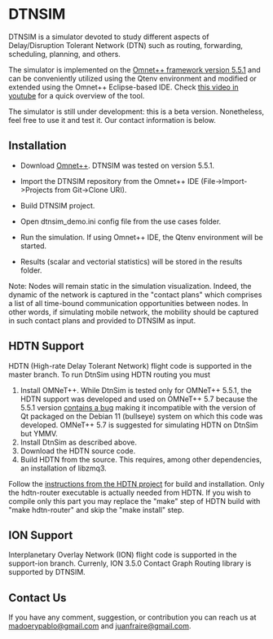 # DTNSIM #

DTNSIM is a simulator devoted to study different aspects of Delay/Disruption Tolerant Network (DTN) such as routing, forwarding, scheduling, planning, and others. 

The simulator is implemented on the [Omnet++ framework version 5.5.1](https://omnetpp.org/) and can be conveniently utilized using the Qtenv environment and modified or extended using the Omnet++ Eclipse-based IDE. Check [this video in youtube](https://youtu.be/_5HhfNULjtk) for a quick overview of the tool.

The simulator is still under development: this is a beta version. Nonetheless, feel free to use it and test it. Our contact information is below. 

## Installation ##

* Download [Omnet++](https://omnetpp.org/omnetpp). DTNSIM was tested on version 5.5.1.
* Import the DTNSIM repository from the Omnet++ IDE (File->Import->Projects from Git->Clone URI).
* Build DTNSIM project.

* Open dtnsim_demo.ini config file from the use cases folder.
* Run the simulation. If using Omnet++ IDE, the Qtenv environment will be started. 
* Results (scalar and vectorial statistics) will be stored in the results folder.

Note: Nodes will remain static in the simulation visualization. Indeed, the dynamic of the network is captured in the "contact plans" which comprises a list of all time-bound communication opportunities between nodes. In other words, if simulating mobile network, the mobility should be captured in such contact plans and provided to DTNSIM as input.

## HDTN Support ##

HDTN (High-rate Delay Tolerant Network) flight code is supported in the master branch. To run DtnSim using HDTN routing you must 
1. Install OMNeT++. While DtnSim is tested only for OMNeT++ 5.5.1, the HDTN support was developed and used on OMNeT++ 5.7 because the 5.5.1 version [contains a bug](https://github.com/omnetpp/omnetpp/issues/874) making it incompatible with the version of Qt packaged on the Debian 11 (bullseye) system on which this code was developed. OMNeT++ 5.7 is suggested for simulating HDTN on DtnSim but YMMV.
2. Install DtnSim as described above. 
3. Download the HDTN source code.
4. Build HDTN from the source. This requires, among other dependencies, an installation of libzmq3.

Follow the [instructions from the HDTN project](https://github.com/nasa/HDTN) for build and installation. Only the hdtn-router executable is actually needed from HDTN. If you wish to compile only this part you may replace the "make" step of HDTN build with "make hdtn-router" and skip the "make install" step.

## ION Support ##

Interplanetary Overlay Network (ION) flight code is supported in the support-ion branch. Currenly, ION 3.5.0 Contact Graph Routing library is supported by DTNSIM.

## Contact Us ##

If you have any comment, suggestion, or contribution you can reach us at madoerypablo@gmail.com and juanfraire@gmail.com.